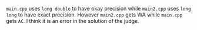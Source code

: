 `main.cpp` uses `long double` to have okay precision while `main2.cpp` uses `long long` to have exact precision. However `main2.cpp` gets WA while `main.cpp` gets `AC`.
I think it is an error in the solution of the judge.